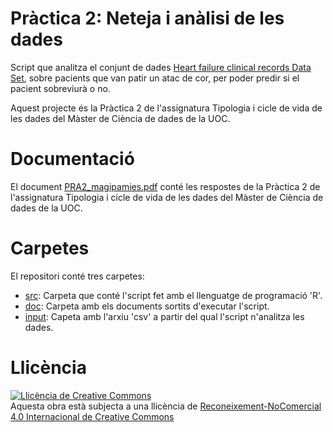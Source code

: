 # Pràctica 2: Neteja i anàlisi de les dades

Script que analitza el conjunt de dades [Heart failure clinical records Data Set](https://www.kaggle.com/andrewmvd/heart-failure-clinical-data), sobre pacients que van patir un atac de cor, per poder predir si el pacient sobreviurà o no.

Aquest projecte és la Pràctica 2 de l'assignatura Tipologia i cicle de vida de les dades del Màster de Ciència de dades de la UOC.

# Documentació

El document [PRA2_magipamies.pdf](PRA2_magipamies.pdf) conté les respostes de la Pràctica 2 de l'assignatura Tipologia i cicle de vida de les dades del Màster de Ciència de dades de la UOC.



# Carpetes

El repositori conté tres carpetes:
 - [src](src): Carpeta que conté l'script fet amb el llenguatge de programació 'R'.
 - [doc](doc): Carpeta amb els documents sortits d'executar l'script.
 - [input](input): Capeta amb l'arxiu 'csv' a partir del qual l'script n'analitza les dades.


# Llicència

<a rel="license" href="http://creativecommons.org/licenses/by-nc/4.0/"><img alt="Llicència de Creative Commons" style="border-width:0" src="https://i.creativecommons.org/l/by-nc/4.0/88x31.png" /></a><br />Aquesta obra està subjecta a una llicència de <a rel="license" href="http://creativecommons.org/licenses/by-nc/4.0/">Reconeixement-NoComercial 4.0 Internacional de Creative Commons</a>
